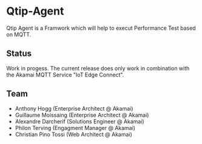 # Qtip-Agent
Qtip Agent is a Framwork which will help to execut Performance Test based on MQTT.


## Status
Work in progess. The current release does only work in combination with the Akamai MQTT Service "IoT Edge Connect".

## Team
* Anthony Hogg (Enterprise Architect @ Akamai)
* Guillaume Moissaing (Enterprise Architect @ Akamai)
* Alexandre Darcherif (Solutions Engineer @ Akamai)
* Philon Terving (Engagment Manager @ Akamai)
* Christian Pino Tossi (Web Architect @ Akamai)

